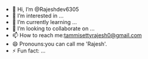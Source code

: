 - 👋 Hi, I’m @Rajeshdev6305
- 👀 I’m interested in ...
- 🌱 I’m currently learning ...
- 💞️ I’m looking to collaborate on ...
- 📫 How to reach me:tammisettyrajesh0@gmail.com
- 😄 Pronouns:you can call me 'Rajesh'.
- ⚡ Fun fact: ...

<!---
Rajeshdev6305/Rajeshdev6305 is a ✨ special ✨ repository because its `README.md` (this file) appears on your GitHub profile.
You can click the Preview link to take a look at your changes.
--->
